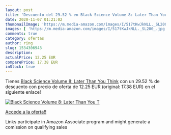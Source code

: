 ```yaml
---
layout: post
title: 'Descuento del 29.52 % en Black Science Volume 8: Later Than You T'
date: 2020-11-07 01:21:02
thumbnailImage: 'https://m.media-amazon.com/images/I/517tKwJkNLL._SL200_.jpg'
images: [ 'https://m.media-amazon.com/images/I/517tKwJkNLL._SL200_.jpg' ]
comments: true
category: ofertas
author: ring
slug: 1534306943
description:
actualPrice: 12.25 EUR
comparePrice: 17.38 EUR
inStock: true
---
```


Tienes [Black Science Volume 8: Later Than You Think](https://www.amazon.es/dp/1534306943/?tag=tolees-21) con un 29.52 % de descuento con precio de oferta de 12.25 EUR (original: 17.38 EUR) en el siguiente enlace!

[![Black Science Volume 8: Later Than You T](https://m.media-amazon.com/images/I/517tKwJkNLL._SL200_.jpg)](https://www.amazon.es/dp/1534306943/?tag=tolees-21)

[Accede a la oferta!!](https://www.amazon.es/dp/1534306943/?tag=tolees-21)

Links participate in Amazon Associate program and might generate a comission on qualifying sales


